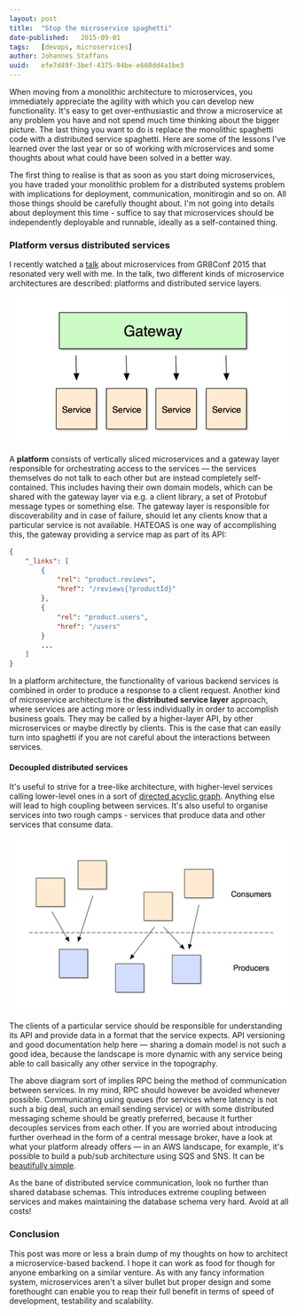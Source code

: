 ```yaml
---
layout: post
title:  "Stop the microservice spaghetti"
date-published:   2015-09-01
tags:   [devops, microservices]
author: Johannes Staffans
uuid:   efe7d49f-3bef-4375-94be-e660dd4a1be3
---
```


When moving from a monolithic architecture to microservices, you immediately appreciate the agility
with which you can develop new functionality. It's easy to get over-enthusiastic and throw a microservice
at any problem you have and not spend much time thinking about the bigger picture. The last thing you want
to do is replace the monolithic spaghetti code with a distributed service spaghetti. Here are some of the 
lessons I've learned over the last year or so of working with microservices and some thoughts about
what could have been solved in a better way.

The first thing to realise is that as soon as you start doing microservices, you have traded your 
monolithic problem for a distributed systems problem with implications for deployment, communication, monitirogin and so on. 
All those things should be carefully thought about. I'm not going into details about deployment this time -
suffice to say that microservices should be independently deployable and runnable, ideally as a self-contained
thing. 

### Platform versus distributed services

I recently watched a [talk](https://www.youtube.com/watch?v=yk_VlKUDKMA) about microservices from GR8Conf 2015 
that resonated very well with me. In the talk, two different kinds of microservice architectures are described:
platforms and distributed service layers. 

![platform](/images/platform.png)

A **platform** consists of vertically sliced microservices and a gateway layer responsible for orchestrating access 
to the services — the services themselves do not talk to each other but are instead completely self-contained.
This includes having their own domain models, which can be shared with the gateway layer via e.g. a client library,
a set of Protobuf message types or something else. The gateway layer is responsible for discoverability and in case of 
failure, should let any clients know that a particular service is not available. HATEOAS is one way of accomplishing
this, the gateway providing a service map as part of its API:

```json
{
    "_links": [
        {
            "rel": "product.reviews",
            "href": "/reviews{?productId}"
        },
        {
            "rel": "product.users",
            "href": "/users"
        }
        ...
    ]
}
```

In a platform architecture, the functionality of various backend services is combined in order to produce
a response to a client request. Another kind of microservice architecture is the **distributed service layer** approach,
where services are acting more or less individually in order to accomplish business goals. They may be called
by a higher-layer API, by other microservices or maybe directly by clients. This is the case that can easily
turn into spaghetti if you are not careful about the interactions between services.

#### Decoupled distributed services

It's useful to strive for a tree-like architecture, with higher-level services calling lower-level ones
in a sort of [directed acyclic graph](https://en.wikipedia.org/wiki/Directed_acyclic_graph). Anything else
will lead to high coupling between services. It's also useful to organise services into two rough camps -
services that produce data and other services that consume data. 

![platform](/images/distributed-services.png)

The clients of a particular service should be responsible for understanding its API and provide data in a 
format that the service expects. API versioning and good documentation help here — sharing a domain model
is not such a good idea, because the landscape is more dynamic with any service being able to call basically
any other service in the topography. 

The above diagram sort of implies RPC being the method of communication between services. In my mind, RPC
should however be avoided whenever possible. Communicating using queues (for services where latency
is not such a big deal, such an email sending service) or with some distributed messaging scheme should
be greatly preferred, because it further decouples services from each other. If you are worried about
introducing further overhead in the form of a central message broker, have a look at what your platform
already offers — in an AWS landscape, for example, it's possible to build a pub/sub architecture
using SQS and SNS. It can be [beautifully simple](https://github.com/meducation/propono). 

As the bane of distributed service communication, look no further than shared database schemas. 
This introduces extreme coupling between services and makes maintaining the database schema very
hard. Avoid at all costs!

### Conclusion

This post was more or less a brain dump of my thoughts on how to architect a microservice-based backend.
I hope it can work as food for though for anyone embarking on a similar venture. As with any fancy
information system, microservices aren't a silver bullet but proper design and some forethought
can enable you to reap their full benefit in terms of speed of development, testability and scalability.




